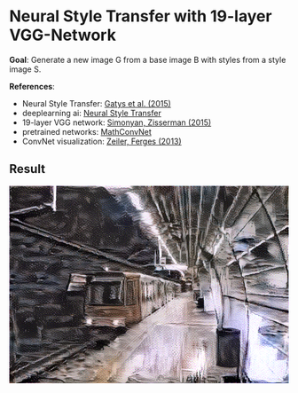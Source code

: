 # Neural Style Transfer with 19-layer VGG-Network

**Goal**: Generate a new image G from a base image B with styles from a style image S.

**References**:
+ Neural Style Transfer: [Gatys et al. (2015)](https://arxiv.org/abs/1508.06576)
+ deeplearning ai: [Neural Style Transfer](https://www.coursera.org/lecture/convolutional-neural-networks/what-is-neural-style-transfer-SA5H8)
+ 19-layer VGG network: [Simonyan, Zisserman (2015)](https://arxiv.org/abs/1409.1556)
+ pretrained networks: [MathConvNet](http://www.vlfeat.org/matconvnet/pretrained/)
+ ConvNet visualization: [Zeiler, Ferges (2013)](https://arxiv.org/abs/1311.2901)

## Result

![](results/1400.png)